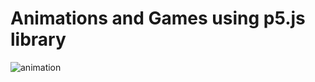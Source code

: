 # Animations and Games using p5.js library

![animation](https://user-images.githubusercontent.com/65111871/134733000-9aee81f7-86ec-433e-995f-3cccce7ece14.gif)
